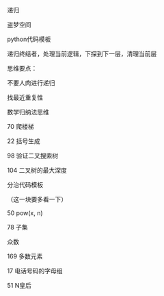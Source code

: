 递归

盗梦空间

python代码模板

递归终结者，处理当前逻辑，下探到下一层，清理当前层

思维要点：

不要人肉进行递归

找最近重复性

数学归纳法思维

70 爬楼梯

22 括号生成

98 验证二叉搜索树

104 二叉树的最大深度



分治代码模板

（这一块要多看一下） 

50 pow(x, n)

78 子集

众数

169 多数元素

17 电话号码的字母组

51 N皇后

